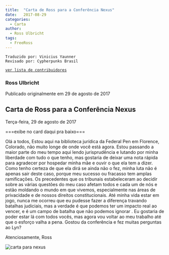 ```yaml
---
title:  "Carta de Ross para a Conferência Nexus"
date:   2017-08-29
categories: 
  - Carta
author:
  - Ross Ulbricht
tags:
  - FreeRoss
---
```


```
Traduzido por: Vinicius Yaunner
Revisado por: Cypherpunks Brasil
```
[```ver lista de contribuidores```](/about/#contribuidores)

### Ross Ulbricht
Publicado originalmente em 29 de agosto de 2017

## Carta de Ross para a Conferência Nexus
Terça-feira, 29 de agosto de 2017

===exibe no card daqui pra baixo===

Olá a todos,
Estou aqui na biblioteca jurídica da Federal Pen em Florence, Colorado, não muito longe de onde você está agora. Estou passando a maior parte do meu tempo aqui lendo jurisprudência e lutando por minha liberdade com tudo o que tenho, mas gostaria de deixar uma nota rápida para agradecer por hospedar minha mãe e ouvir o que ela tem a dizer. Como tenho certeza de que ela dirá se ainda não o fez, minha luta não é apenas sair deste caso, porque meu sucesso ou fracasso tem amplas ramificações. Os precedentes que os tribunais estabeleceram ao decidir sobre as várias questões do meu caso afetam todos e cada um de nós e estão moldando o mundo em que vivemos, especialmente nas áreas de privacidade e de nossos direitos constitucionais. Até minha vida estar em jogo, nunca me ocorreu que eu pudesse fazer a diferença travando batalhas judiciais, mas a verdade é que podemos ter um impacto real ao vencer, e é um campo de batalha que não podemos ignorar . Eu gostaria de poder estar lá com todos vocês, mas agora vou voltar ao meu trabalho até que o esforço valha a pena. Gostou da conferência e fez muitas perguntas ao Lyn?

Atenciosamente,
Ross

![carta para nexus](../stuff//Nexus_2017.png)